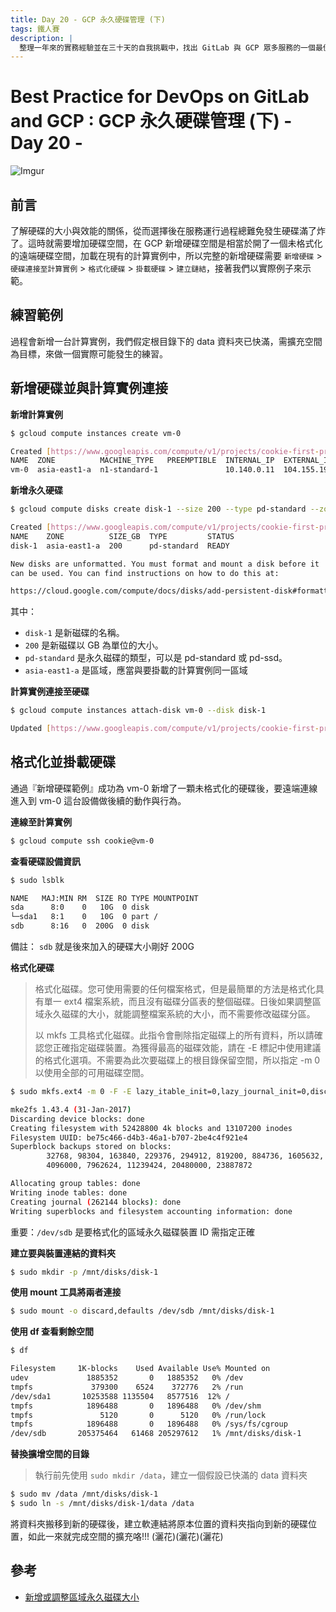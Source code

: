 ```yaml
---
title: Day 20 - GCP 永久硬碟管理 (下)
tags: 鐵人賽
description: |
  整理一年來的實務經驗並在三十天的自我挑戰中，找出 GitLab 與 GCP 眾多服務的一個最佳實踐方式
---
```


# Best Practice for DevOps on GitLab and GCP : GCP 永久硬碟管理 (下) - Day 20 -

![Imgur](https://i.imgur.com/bG1yt2G.jpg)

## 前言

了解硬碟的大小與效能的關係，從而選擇後在服務運行過程總難免發生硬碟滿了炸了。這時就需要增加硬碟空間，在 GCP 新增硬碟空間是相當於開了一個未格式化的遠端硬碟空間，加載在現有的計算實例中，所以完整的新增硬碟需要 `新增硬碟` > `硬碟連接至計算實例` > `格式化硬碟` > `掛載硬碟` >  `建立鏈結`，接著我們以實際例子來示範。

## 練習範例

過程會新增一台計算實例，我們假定根目錄下的 data 資料夾已快滿，需擴充空間為目標，來做一個實際可能發生的練習。

## 新增硬碟並與計算實例連接

**新增計算實例**

```bash
$ gcloud compute instances create vm-0
```

```bash
Created [https://www.googleapis.com/compute/v1/projects/cookie-first-project/zones/asia-east1-a/instances/vm-0].
NAME  ZONE          MACHINE_TYPE   PREEMPTIBLE  INTERNAL_IP  EXTERNAL_IP     STATUS
vm-0  asia-east1-a  n1-standard-1               10.140.0.11  104.155.198.35  RUNNING
```

**新增永久硬碟**

```bash
$ gcloud compute disks create disk-1 --size 200 --type pd-standard --zone asia-east1-a
```

```bash
Created [https://www.googleapis.com/compute/v1/projects/cookie-first-project/zones/asia-east1-a/disks/disk-1].
NAME    ZONE          SIZE_GB  TYPE         STATUS
disk-1  asia-east1-a  200      pd-standard  READY

New disks are unformatted. You must format and mount a disk before it
can be used. You can find instructions on how to do this at:

https://cloud.google.com/compute/docs/disks/add-persistent-disk#formatting
```

其中：

* `disk-1` 是新磁碟的名稱。
* `200` 是新磁碟以 GB 為單位的大小。
* `pd-standard` 是永久磁碟的類型，可以是 pd-standard 或 pd-ssd。
* `asia-east1-a` 是區域，應當與要掛載的計算實例同一區域

**計算實例連接至硬碟**

```bash
$ gcloud compute instances attach-disk vm-0 --disk disk-1
```

```bash
Updated [https://www.googleapis.com/compute/v1/projects/cookie-first-project/zones/asia-east1-a/instances/vm-0].
```

## 格式化並掛載硬碟

通過『新增硬碟範例』成功為 vm-0 新增了一顆未格式化的硬碟後，要遠端連線進入到 vm-0 這台設備做後續的動作與行為。

**連線至計算實例**

```bash
$ gcloud compute ssh cookie@vm-0
```

**查看硬碟設備資訊**

```bash
$ sudo lsblk
```

```bash
NAME   MAJ:MIN RM  SIZE RO TYPE MOUNTPOINT
sda      8:0    0   10G  0 disk
└─sda1   8:1    0   10G  0 part /
sdb      8:16   0  200G  0 disk
```

備註： `sdb` 就是後來加入的硬碟大小剛好 200G

**格式化硬碟**

> 格式化磁碟。您可使用需要的任何檔案格式，但是最簡單的方法是格式化具有單一 ext4 檔案系統，而且沒有磁碟分區表的整個磁碟。日後如果調整區域永久磁碟的大小，就能調整檔案系統的大小，而不需要修改磁碟分區。
>
> 以 mkfs 工具格式化磁碟。此指令會刪除指定磁碟上的所有資料，所以請確認您正確指定磁碟裝置。為獲得最高的磁碟效能，請在 -E 標記中使用建議的格式化選項。不需要為此次要磁碟上的根目錄保留空間，所以指定 -m 0 以使用全部的可用磁碟空間。

```bash
$ sudo mkfs.ext4 -m 0 -F -E lazy_itable_init=0,lazy_journal_init=0,discard /dev/sdb
```

```bash
mke2fs 1.43.4 (31-Jan-2017)
Discarding device blocks: done
Creating filesystem with 52428800 4k blocks and 13107200 inodes
Filesystem UUID: be75c466-d4b3-46a1-b707-2be4c4f921e4
Superblock backups stored on blocks:
        32768, 98304, 163840, 229376, 294912, 819200, 884736, 1605632, 2654208,
        4096000, 7962624, 11239424, 20480000, 23887872

Allocating group tables: done
Writing inode tables: done
Creating journal (262144 blocks): done
Writing superblocks and filesystem accounting information: done
```

重要：`/dev/sdb` 是要格式化的區域永久磁碟裝置 ID 需指定正確

**建立要與裝置連結的資料夾**

```bash
$ sudo mkdir -p /mnt/disks/disk-1
```

**使用 mount 工具將兩者連接**

```bash
$ sudo mount -o discard,defaults /dev/sdb /mnt/disks/disk-1
```

**使用 df 查看剩餘空間**

```bash
$ df
```

```bash
Filesystem     1K-blocks    Used Available Use% Mounted on
udev             1885352       0   1885352   0% /dev
tmpfs             379300    6524    372776   2% /run
/dev/sda1       10253588 1135504   8577516  12% /
tmpfs            1896488       0   1896488   0% /dev/shm
tmpfs               5120       0      5120   0% /run/lock
tmpfs            1896488       0   1896488   0% /sys/fs/cgroup
/dev/sdb       205375464   61468 205297612   1% /mnt/disks/disk-1
```

**替換擴增空間的目錄**

> 執行前先使用 `sudo mkdir /data`，建立一個假設已快滿的 data 資料夾

```bash
$ sudo mv /data /mnt/disks/disk-1
$ sudo ln -s /mnt/disks/disk-1/data /data
```

將資料夾搬移到新的硬碟後，建立軟連結將原本位置的資料夾指向到新的硬碟位置，如此一來就完成空間的擴充咯!!! (灑花)(灑花)(灑花)

## 參考

* [新增或調整區域永久磁碟大小](https://cloud.google.com/compute/docs/disks/add-persistent-disk?hl=zh-tw)
